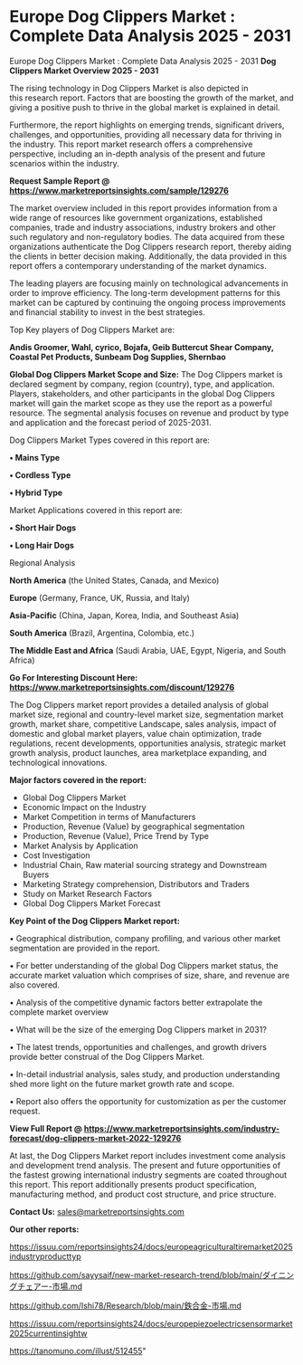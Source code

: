 # Europe Dog Clippers Market : Complete Data Analysis 2025 - 2031
Europe Dog Clippers Market : Complete Data Analysis 2025 - 2031
<Strong> Dog Clippers Market Overview 2025 - 2031</strong>

The rising technology in Dog Clippers Market is also depicted in this research report. Factors that are boosting the growth of the market, and giving a positive push to thrive in the global market is explained in detail.

Furthermore, the report highlights on emerging trends, significant drivers, challenges, and opportunities, providing all necessary data for thriving in the industry. This report market research offers a comprehensive perspective, including an in-depth analysis of the present and future scenarios within the industry.

<strong>Request Sample Report @ <a href=https://www.marketreportsinsights.com/sample/129276>https://www.marketreportsinsights.com/sample/129276</a></strong>

The market overview included in this report provides information from a wide range of resources like government organizations, established companies, trade and industry associations, industry brokers and other such regulatory and non-regulatory bodies. The data acquired from these organizations authenticate the Dog Clippers research report, thereby aiding the clients in better decision making. Additionally, the data provided in this report offers a contemporary understanding of the market dynamics.

The leading players are focusing mainly on technological advancements in order to improve efficiency. The long-term development patterns for this market can be captured by continuing the ongoing process improvements and financial stability to invest in the best strategies.

Top Key players of Dog Clippers Market are:

<strong>Andis Groomer, Wahl, cyrico, Bojafa, Geib Buttercut Shear Company, Coastal Pet Products, Sunbeam Dog Supplies, Shernbao</strong>

<strong><b>Global Dog Clippers Market Scope and Size:</b></strong>
The Dog Clippers market is declared segment by company, region (country), type, and application. Players, stakeholders, and other participants in the global Dog Clippers market will gain the market scope as they use the report as a powerful resource. The segmental analysis focuses on revenue and product by type and application and the forecast period of 2025-2031.

Dog Clippers Market Types covered in this report are:

<strong>• Mains Type

• Cordless Type

• Hybrid Type</strong>

Market Applications covered in this report are:

<strong>• Short Hair Dogs

• Long Hair Dogs</strong> 

Regional Analysis

<strong>North America</strong> (the United States, Canada, and Mexico)

<strong>Europe</strong> (Germany, France, UK, Russia, and Italy)

<strong>Asia-Pacific</strong> (China, Japan, Korea, India, and Southeast Asia)

<strong>South America</strong> (Brazil, Argentina, Colombia, etc.)

<strong>The Middle East and Africa</strong> (Saudi Arabia, UAE, Egypt, Nigeria, and South Africa)

<strong>Go For Interesting Discount Here: <a href=https://www.marketreportsinsights.com/discount/129276>https://www.marketreportsinsights.com/discount/129276</a></strong>

The Dog Clippers market report provides a detailed analysis of global market size, regional and country-level market size, segmentation market growth, market share, competitive Landscape, sales analysis, impact of domestic and global market players, value chain optimization, trade regulations, recent developments, opportunities analysis, strategic market growth analysis, product launches, area marketplace expanding, and technological innovations.

<strong><b>Major factors covered in the report:</b></strong>
<ul>
  <li>Global Dog Clippers Market </li>
  <li>Economic Impact on the Industry</li>
  <li>Market Competition in terms of Manufacturers</li>
  <li>Production, Revenue (Value) by geographical segmentation</li>
  <li>Production, Revenue (Value), Price Trend by Type</li>
  <li>Market Analysis by Application</li>
  <li>Cost Investigation</li>
  <li>Industrial Chain, Raw material sourcing strategy and Downstream Buyers</li>
  <li>Marketing Strategy comprehension, Distributors and Traders</li>
  <li>Study on Market Research Factors</li>
  <li>Global Dog Clippers Market Forecast</li>
</ul>

<strong><b>Key Point of the Dog Clippers Market report:</b></strong>

• Geographical distribution, company profiling, and various other market segmentation are provided in the report.

• For better understanding of the global Dog Clippers market status, the accurate market valuation which comprises of size, share, and revenue are also covered.

• Analysis of the competitive dynamic factors better extrapolate the complete market overview

• What will be the size of the emerging Dog Clippers market in 2031?

• The latest trends, opportunities and challenges, and growth drivers provide better construal of the Dog Clippers Market.

• In-detail industrial analysis, sales study, and production understanding shed more light on the future market growth rate and scope.

• Report also offers the opportunity for customization as per the customer request.

<strong><b>View Full Report @ <a href=https://www.marketreportsinsights.com/industry-forecast/dog-clippers-market-2022-129276>https://www.marketreportsinsights.com/industry-forecast/dog-clippers-market-2022-129276</a></b></strong>


At last, the Dog Clippers Market report includes investment come analysis and development trend analysis. The present and future opportunities of the fastest growing international industry segments are coated throughout this report. This report additionally presents product specification, manufacturing method, and product cost structure, and price structure.

<strong>Contact Us:</strong>
sales@marketreportsinsights.com

<strong>Our other reports:</strong>

<a href=https://issuu.com/reportsinsights24/docs/europeagriculturaltiremarket2025industryproducttyp>https://issuu.com/reportsinsights24/docs/europeagriculturaltiremarket2025industryproducttyp</a>

<a href=https://github.com/sayysaif/new-market-research-trend/blob/main/ダイニングチェアー-市場.md>https://github.com/sayysaif/new-market-research-trend/blob/main/ダイニングチェアー-市場.md</a>

<a href=https://github.com/Ishi78/Research/blob/main/鉄合金-市場.md>https://github.com/Ishi78/Research/blob/main/鉄合金-市場.md</a>

<a href=https://issuu.com/reportsinsights24/docs/europepiezoelectricsensormarket2025currentinsightw>https://issuu.com/reportsinsights24/docs/europepiezoelectricsensormarket2025currentinsightw</a>

<a href=https://tanomuno.com/illust/512455>https://tanomuno.com/illust/512455</a>"
